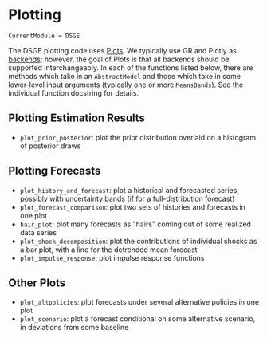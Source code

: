 # Plotting

``` @meta
CurrentModule = DSGE
```
The DSGE plotting code uses [Plots](https://juliaplots.github.io/). We
typically use GR and Plotly as
[backends](https://juliaplots.github.io/backends/); however, the goal of Plots
is that all backends should be supported interchangeably. In each of the functions
listed below, there are methods which take in an `AbstractModel` and those which
take in some lower-level input arguments (typically one or more
`MeansBands`). See the individual function docstring for details.

## Plotting Estimation Results

- `plot_prior_posterior`: plot the prior distribution overlaid on a histogram of
  posterior draws

## Plotting Forecasts

- `plot_history_and_forecast`: plot a historical and forecasted series, possibly
  with uncertainty bands (if for a full-distribution forecast)
- `plot_forecast_comparison`: plot two sets of histories and forecasts in one plot
- `hair_plot`: plot many forecasts as "hairs" coming out of some realized data
  series
- `plot_shock_decomposition`: plot the contributions of individual shocks as
  a bar plot, with a line for the detrended mean forecast
- `plot_impulse_response`: plot impulse response functions

## Other Plots

- `plot_altpolicies`: plot forecasts under several alternative policies in one
  plot
- `plot_scenario`: plot a forecast conditional on some alternative scenario, in
  deviations from some baseline
